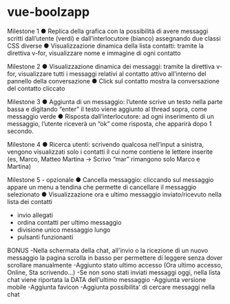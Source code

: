 # vue-boolzapp

Milestone 1
● Replica della grafica con la possibilità di avere messaggi scritti dall’utente (verdi) e
dall’interlocutore (bianco) assegnando due classi CSS diverse
● Visualizzazione dinamica della lista contatti: tramite la direttiva v-for, visualizzare
nome e immagine di ogni contatto

Milestone 2
● Visualizzazione dinamica dei messaggi: tramite la direttiva v-for, visualizzare tutti i
messaggi relativi al contatto attivo all’interno del pannello della conversazione
● Click sul contatto mostra la conversazione del contatto cliccato

Milestone 3
● Aggiunta di un messaggio: l’utente scrive un testo nella parte bassa e digitando
“enter” il testo viene aggiunto al thread sopra, come messaggio verde
● Risposta dall’interlocutore: ad ogni inserimento di un messaggio, l’utente riceverà
un “ok” come risposta, che apparirà dopo 1 secondo.

Milestone 4
● Ricerca utenti: scrivendo qualcosa nell’input a sinistra, vengono visualizzati solo i
contatti il cui nome contiene le lettere inserite (es, Marco, Matteo Martina -> Scrivo
“mar” rimangono solo Marco e Martina)

Milestone 5 - opzionale
● Cancella messaggio: cliccando sul messaggio appare un menu a tendina che
permette di cancellare il messaggio selezionato
● Visualizzazione ora e ultimo messaggio inviato/ricevuto nella lista dei contatti

<!-- Idee Bonus -->
- invio allegati
- ordina contatti per ultimo messaggio
- divisione unico messaggio lungo
- pulsanti funzionanti

BONUS
-Nella schermata della chat, all'invio o la ricezione di un nuovo messaggio la pagina scrolla in basso per permettere di leggere senza dover scrollare manualmente
-Aggiunto stato ultimo accesso (Ora ultimo accesso, Online, Sta scrivendo...)
-Se non sono stati inviati messaggi oggi, nella lista chat viene riportata la DATA dell'ultimo messaggio
-Aggiunta versione mobile
-Aggiunta favicon
-Aggiunta possibilita' di cercare messaggi nella chat